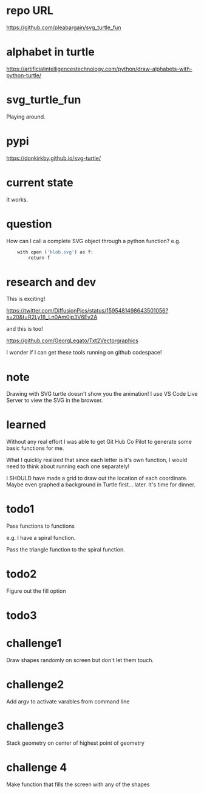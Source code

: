 # repo URL
https://github.com/pleabargain/svg_turtle_fun

# alphabet in turtle
https://artificialintelligencestechnology.com/python/draw-alphabets-with-python-turtle/

# svg_turtle_fun
Playing around.

# pypi
https://donkirkby.github.io/svg-turtle/

# current state
It works.

# question
How can I call a complete SVG object through a python function?
e.g.
```def call_the_blob_svg()
    with open ('blob.svg') as f:
        return f
```

# research and dev
This is exciting!

https://twitter.com/DiffusionPics/status/1595481498643501056?s=20&t=R2Ly18_Ln0Am0ip3V6Ev2A

and this is too!

https://github.com/GeorgLegato/Txt2Vectorgraphics

I wonder if I can get these tools running on github codespace!

# note
Drawing with SVG turtle doesn't show you the animation! I use VS Code Live Server to view the SVG in the browser.

# learned
Without any real effort I was able to get Git Hub Co Pilot to generate some basic functions for me.

What I quickly realized that since each letter is it's own function, I would need to think about running each one separately!

I SHOULD have made a grid to draw out the location of each coordinate. Maybe even graphed a background in Turtle first... later. It's time for dinner.

# todo1
Pass functions to functions

e.g. I have a spiral function.

Pass the triangle function to the spiral function.


# todo2
Figure out the fill option

# todo3

# challenge1
Draw shapes randomly on screen but don't let them touch.

# challenge2
Add argv to activate varables from command line

# challenge3
Stack geometry on center of highest point of geometry

# challenge 4
Make function that fills the screen with any of the shapes